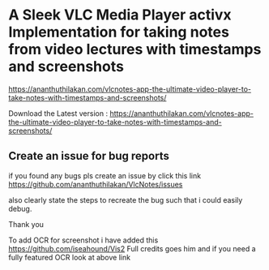 # A Sleek VLC Media Player activx Implementation for taking notes from video lectures with timestamps and screenshots

https://ananthuthilakan.com/vlcnotes-app-the-ultimate-video-player-to-take-notes-with-timestamps-and-screenshots/

Download the Latest version : https://ananthuthilakan.com/vlcnotes-app-the-ultimate-video-player-to-take-notes-with-timestamps-and-screenshots/

## Create an issue for bug reports

if you found any bugs pls create an issue by click this link 
https://github.com/ananthuthilakan/VlcNotes/issues

also clearly state the steps to recreate the bug such that i could easily debug.

Thank you


To add OCR for screenshot i have added this https://github.com/iseahound/Vis2
Full credits goes him and if you need a fully featured OCR look at above link
